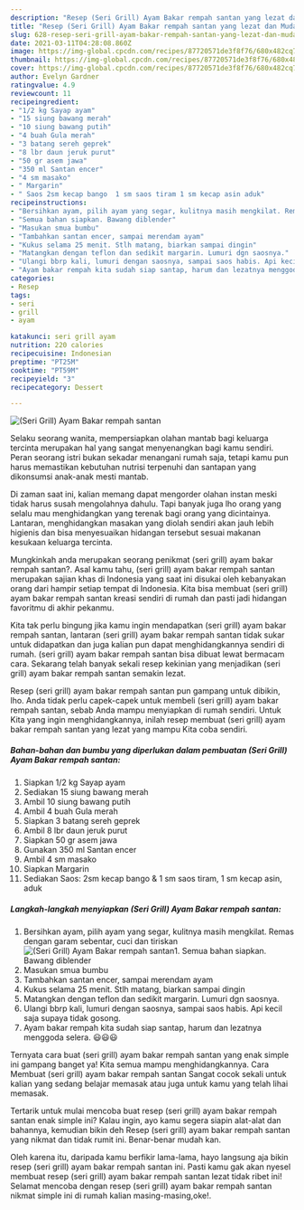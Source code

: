 ```yaml
---
description: "Resep (Seri Grill) Ayam Bakar rempah santan yang lezat dan Mudah Dibuat"
title: "Resep (Seri Grill) Ayam Bakar rempah santan yang lezat dan Mudah Dibuat"
slug: 628-resep-seri-grill-ayam-bakar-rempah-santan-yang-lezat-dan-mudah-dibuat
date: 2021-03-11T04:28:08.860Z
image: https://img-global.cpcdn.com/recipes/87720571de3f8f76/680x482cq70/seri-grill-ayam-bakar-rempah-santan-foto-resep-utama.jpg
thumbnail: https://img-global.cpcdn.com/recipes/87720571de3f8f76/680x482cq70/seri-grill-ayam-bakar-rempah-santan-foto-resep-utama.jpg
cover: https://img-global.cpcdn.com/recipes/87720571de3f8f76/680x482cq70/seri-grill-ayam-bakar-rempah-santan-foto-resep-utama.jpg
author: Evelyn Gardner
ratingvalue: 4.9
reviewcount: 11
recipeingredient:
- "1/2 kg Sayap ayam"
- "15 siung bawang merah"
- "10 siung bawang putih"
- "4 buah Gula merah"
- "3 batang sereh geprek"
- "8 lbr daun jeruk purut"
- "50 gr asem jawa"
- "350 ml Santan encer"
- "4 sm masako"
- " Margarin"
- " Saos 2sm kecap bango  1 sm saos tiram 1 sm kecap asin aduk"
recipeinstructions:
- "Bersihkan ayam, pilih ayam yang segar, kulitnya masih mengkilat. Remas dengan garam sebentar, cuci dan tiriskan"
- "Semua bahan siapkan. Bawang diblender"
- "Masukan smua bumbu"
- "Tambahkan santan encer, sampai merendam ayam"
- "Kukus selama 25 menit. Stlh matang, biarkan sampai dingin"
- "Matangkan dengan teflon dan sedikit margarin. Lumuri dgn saosnya."
- "Ulangi bbrp kali, lumuri dengan saosnya, sampai saos habis. Api kecil saja supaya tidak gosong."
- "Ayam bakar rempah kita sudah siap santap, harum dan lezatnya menggoda selera. 😃😃😃"
categories:
- Resep
tags:
- seri
- grill
- ayam

katakunci: seri grill ayam 
nutrition: 220 calories
recipecuisine: Indonesian
preptime: "PT25M"
cooktime: "PT59M"
recipeyield: "3"
recipecategory: Dessert

---
```



![(Seri Grill) Ayam Bakar rempah santan](https://img-global.cpcdn.com/recipes/87720571de3f8f76/680x482cq70/seri-grill-ayam-bakar-rempah-santan-foto-resep-utama.jpg)

Selaku seorang wanita, mempersiapkan olahan mantab bagi keluarga tercinta merupakan hal yang sangat menyenangkan bagi kamu sendiri. Peran seorang istri bukan sekadar menangani rumah saja, tetapi kamu pun harus memastikan kebutuhan nutrisi terpenuhi dan santapan yang dikonsumsi anak-anak mesti mantab.

Di zaman  saat ini, kalian memang dapat mengorder olahan instan meski tidak harus susah mengolahnya dahulu. Tapi banyak juga lho orang yang selalu mau menghidangkan yang terenak bagi orang yang dicintainya. Lantaran, menghidangkan masakan yang diolah sendiri akan jauh lebih higienis dan bisa menyesuaikan hidangan tersebut sesuai makanan kesukaan keluarga tercinta. 



Mungkinkah anda merupakan seorang penikmat (seri grill) ayam bakar rempah santan?. Asal kamu tahu, (seri grill) ayam bakar rempah santan merupakan sajian khas di Indonesia yang saat ini disukai oleh kebanyakan orang dari hampir setiap tempat di Indonesia. Kita bisa membuat (seri grill) ayam bakar rempah santan kreasi sendiri di rumah dan pasti jadi hidangan favoritmu di akhir pekanmu.

Kita tak perlu bingung jika kamu ingin mendapatkan (seri grill) ayam bakar rempah santan, lantaran (seri grill) ayam bakar rempah santan tidak sukar untuk didapatkan dan juga kalian pun dapat menghidangkannya sendiri di rumah. (seri grill) ayam bakar rempah santan bisa dibuat lewat bermacam cara. Sekarang telah banyak sekali resep kekinian yang menjadikan (seri grill) ayam bakar rempah santan semakin lezat.

Resep (seri grill) ayam bakar rempah santan pun gampang untuk dibikin, lho. Anda tidak perlu capek-capek untuk membeli (seri grill) ayam bakar rempah santan, sebab Anda mampu menyiapkan di rumah sendiri. Untuk Kita yang ingin menghidangkannya, inilah resep membuat (seri grill) ayam bakar rempah santan yang lezat yang mampu Kita coba sendiri.

<!--inarticleads1-->

##### Bahan-bahan dan bumbu yang diperlukan dalam pembuatan (Seri Grill) Ayam Bakar rempah santan:

1. Siapkan 1/2 kg Sayap ayam
1. Sediakan 15 siung bawang merah
1. Ambil 10 siung bawang putih
1. Ambil 4 buah Gula merah
1. Siapkan 3 batang sereh geprek
1. Ambil 8 lbr daun jeruk purut
1. Siapkan 50 gr asem jawa
1. Gunakan 350 ml Santan encer
1. Ambil 4 sm masako
1. Siapkan  Margarin
1. Sediakan  Saos: 2sm kecap bango &amp; 1 sm saos tiram, 1 sm kecap asin, aduk




<!--inarticleads2-->

##### Langkah-langkah menyiapkan (Seri Grill) Ayam Bakar rempah santan:

1. Bersihkan ayam, pilih ayam yang segar, kulitnya masih mengkilat. Remas dengan garam sebentar, cuci dan tiriskan
<img src="https://img-global.cpcdn.com/steps/47b100aaba2ada4a/160x128cq70/seri-grill-ayam-bakar-rempah-santan-langkah-memasak-1-foto.jpg" alt="(Seri Grill) Ayam Bakar rempah santan">1. Semua bahan siapkan. Bawang diblender
1. Masukan smua bumbu
1. Tambahkan santan encer, sampai merendam ayam
1. Kukus selama 25 menit. Stlh matang, biarkan sampai dingin
1. Matangkan dengan teflon dan sedikit margarin. Lumuri dgn saosnya.
1. Ulangi bbrp kali, lumuri dengan saosnya, sampai saos habis. Api kecil saja supaya tidak gosong.
1. Ayam bakar rempah kita sudah siap santap, harum dan lezatnya menggoda selera. 😃😃😃




Ternyata cara buat (seri grill) ayam bakar rempah santan yang enak simple ini gampang banget ya! Kita semua mampu menghidangkannya. Cara Membuat (seri grill) ayam bakar rempah santan Sangat cocok sekali untuk kalian yang sedang belajar memasak atau juga untuk kamu yang telah lihai memasak.

Tertarik untuk mulai mencoba buat resep (seri grill) ayam bakar rempah santan enak simple ini? Kalau ingin, ayo kamu segera siapin alat-alat dan bahannya, kemudian bikin deh Resep (seri grill) ayam bakar rempah santan yang nikmat dan tidak rumit ini. Benar-benar mudah kan. 

Oleh karena itu, daripada kamu berfikir lama-lama, hayo langsung aja bikin resep (seri grill) ayam bakar rempah santan ini. Pasti kamu gak akan nyesel membuat resep (seri grill) ayam bakar rempah santan lezat tidak ribet ini! Selamat mencoba dengan resep (seri grill) ayam bakar rempah santan nikmat simple ini di rumah kalian masing-masing,oke!.

